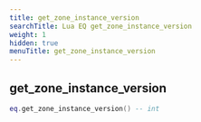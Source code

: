 ```yaml
---
title: get_zone_instance_version
searchTitle: Lua EQ get_zone_instance_version
weight: 1
hidden: true
menuTitle: get_zone_instance_version
---
```

## get_zone_instance_version
```lua
eq.get_zone_instance_version() -- int
```